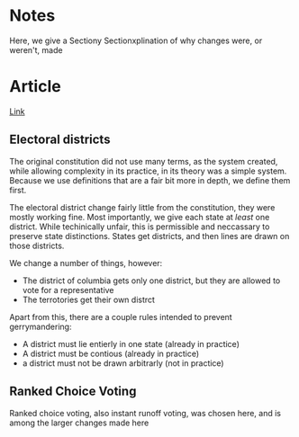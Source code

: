 # Notes 

Here, we give a Sectiony Sectionxplination of why changes were, or weren't, made

# Article

[Link](../text/articles/art01.md)

## Electoral districts 
The original constitution did not use many terms, as the system created, while allowing complexity in its practice, in its theory was a simple system.
Because we use definitions that are a fair bit more in depth, we define them first.

The electoral district change fairly little from the constitution, they were mostly working fine.
Most importantly, we give each state at *least* one district.
While techinically unfair, this is permissible and neccassary to preserve state distinctions.
States get districts, and then lines are drawn on those districts.

We change a number of things, however:
- The district of columbia gets only one district, but they are allowed to vote for a representative 
- The terrotories get their own distrct 

Apart from this, there are a couple rules intended to prevent gerrymandering:
- A district must lie entierly in one state (already in practice)
- A district must be contious (already in practice)
- a district must not be drawn arbitrarly (not in practice)

## Ranked Choice Voting

Ranked choice voting, also instant runoff voting, was chosen here, and is among the larger changes made here